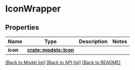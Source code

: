 # IconWrapper

## Properties

Name | Type | Description | Notes
------------ | ------------- | ------------- | -------------
**icon** | [**crate::models::Icon**](Icon.md) |  | 

[[Back to Model list]](../README.md#documentation-for-models) [[Back to API list]](../README.md#documentation-for-api-endpoints) [[Back to README]](../README.md)


